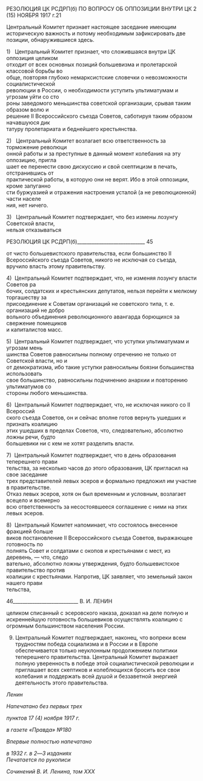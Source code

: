 РЕЗОЛЮЦИЯ ЦК РСДРП(б) ПО ВОПРОСУ ОБ ОППОЗИЦИИ ВНУТРИ ЦК 2 (15) НОЯБРЯ 1917 г.21

Центральный Комитет признает настоящее заседание имеющим историческую важ­ность и потому необходимым зафиксировать две позиции, обнаружившиеся здесь.

1)   Центральный Комитет признает, что сложившаяся внутри ЦК оппозиция целиком  
отходит от всех основных позиций большевизма и пролетарской классовой борьбы во­  
обще, повторяя глубоко немарксистские словечки о невозможности социалистической  
революции в России, о необходимости уступить ультиматумам и угрозам уйти со сто­  
роны заведомого меньшинства советской организации, срывая таким образом волю и  
решение II Всероссийского съезда Советов, саботируя таким образом начавшуюся дик­  
татуру пролетариата и беднейшего крестьянства.

2)   Центральный Комитет возлагает всю ответственность за торможение революци­  
онной работы и за преступные в данный момент колебания на эту оппозицию, пригла­  
шает ее перенести свою дискуссию и свой скептицизм в печать, отстранившись от  
практической работы, в которую они не верят. Ибо в этой оппозиции, кроме запуганно­  
сти буржуазией и отражения настроения усталой (а не революционной) части населе­  
ния, нет ничего.

3)   Центральный Комитет подтверждает, что без измены лозунгу Советской власти,  
нельзя отказываться

  

РЕЗОЛЮЦИЯ ЦК РСДРП(б)____________________________ 45

от чисто большевистского правительства, если большинство II Всероссийского съезда Советов, никого не исключая со съезда, вручило власть этому правительству.

4)  Центральный Комитет подтверждает, что, не изменяя лозунгу власти Советов ра­  
бочих, солдатских и крестьянских депутатов, нельзя перейти к мелкому торгашеству за  
присоединение к Советам организаций не советского типа, т. е. организаций не добро­  
вольного объединения революционного авангарда борющихся за свержение помещиков  
и капиталистов масс.

5)  Центральный Комитет подтверждает, что уступки ультиматумам и угрозам мень­  
шинства Советов равносильны полному отречению не только от Советской власти, но и  
от демократизма, ибо такие уступки равносильны боязни большинства использовать  
свое большинство, равносильны подчинению анархии и повторению ультиматумов со  
стороны любого меньшинства.

6)  Центральный Комитет подтверждает, что, не исключая никого со II Всероссий­  
ского съезда Советов, он и сейчас вполне готов вернуть ушедших и признать коалицию  
этих ушедших в пределах Советов, что, следовательно, абсолютно ложны речи, будто  
большевики ни с кем не хотят разделить власти.

7)  Центральный Комитет подтверждает, что в день образования теперешнего прави­  
тельства, за несколько часов до этого образования, ЦК пригласил на свое заседание  
трех представителей левых эсеров и формально предложил им участие в правительстве.  
Отказ левых эсеров, хотя он был временным и условным, возлагает всецело и всемерно  
всю ответственность за несостоявшееся соглашение с ними на этих левых эсеров.

8)  Центральный Комитет напоминает, что состоялось внесенное фракцией больше­  
виков постановление II Всероссийского съезда Советов, выражающее готовность по­  
полнять Совет и солдатами с окопов и крестьянами с мест, из деревень, — что, следо­  
вательно, абсолютно ложны утверждения, будто большевистское правительство против  
коалиции с крестьянами. Напротив, ЦК заявляет, что земельный закон нашего прави­  
тельства,

  

46___________________________ В. И. ЛЕНИН

целиком списанный с эсеровского наказа, доказал на деле полную и искреннейшую го­товность большевиков осуществлять коалицию с огромным большинством населения России.

9) Центральный Комитет подтверждает, наконец, что вопреки всем трудностям по­беда социализма и в России и в Европе обеспечивается только неуклонным продолже­нием политики теперешнего правительства. Центральный Комитет выражает полную уверенность в победе этой социалистической революции и приглашает всех скептиков и колеблющихся бросить все свои колебания и поддержать всей душой и беззаветной энергией деятельность этого правительства.

_Ленин_

_Напечатано без первых трех_

_пунктов 17 (4) ноября 1917 г._

_в газете «Правда» №180_

_Впервые полностью напечатано_

_в 1932 г. в 2_—_3 изданиях                                                                 Печатается по рукописи_

_Сочинений В. И. Ленина,_ _том_ _XXX_